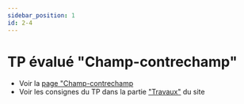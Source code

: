 ```yaml
---
sidebar_position: 1
id: 2-4
---
```

# TP évalué "Champ-contrechamp"
- Voir la [page "Champ-contrechamp](../../1/1-8/1.8.md)
- Voir les consignes du TP dans la partie ["Travaux"](/travaux/1/) du site